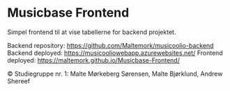 # Musicbase Frontend

Simpel frontend til at vise tabellerne for backend projektet.

Backend repository: https://github.com/Maltemork/musicoolio-backend
Backend deployed: https://musicooliowebapp.azurewebsites.net/
Frontend deployed: https://maltemork.github.io/Musicbase-Frontend/

© Studiegruppe nr. 1: Malte Mørkeberg Sørensen, Malte Bjørklund, Andrew Shereef